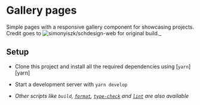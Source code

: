 # Gallery pages

Simple pages with a responsive gallery component for showcasing projects. Credit goes to ![simonyiszk/schdesign-web](simonyiszk/schdesign-web) for original build._

## Setup

- Clone this project and install all the required dependencies using [`yarn`][yarn]
- Start a development server with `yarn develop`

- _Other scripts like `build`, [`format`](#automatic-code-formatting), [`type-check`](#static-type-checking) and [`lint`](#linting) are also available_
